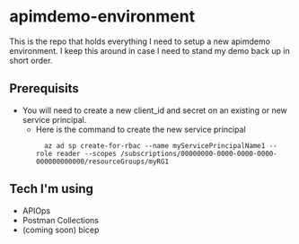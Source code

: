 # apimdemo-environment
This is the repo that holds everything I need to setup a new apimdemo environment.  I keep this around in case I need to stand my demo back up in short order.

## Prerequisits

- You will need to create a new client_id and secret on an existing or new service principal.
  - Here is the command to create the new service principal
    ```# Bash script
      az ad sp create-for-rbac --name myServicePrincipalName1 --role reader --scopes /subscriptions/00000000-0000-0000-0000-000000000000/resourceGroups/myRG1
    ```

## Tech I'm using

- APIOps
- Postman Collections
- (coming soon) bicep
